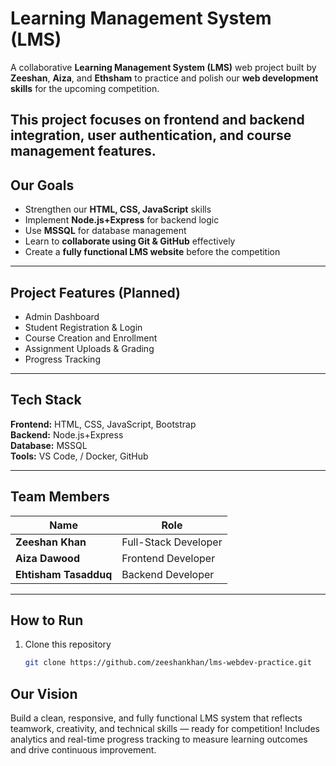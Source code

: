 # Learning Management System (LMS)
A collaborative **Learning Management System (LMS)** web project built by **Zeeshan**, **Aiza**, and **Ethsham** to practice and polish our **web development skills** for the upcoming competition.  

This project focuses on **frontend and backend integration**, **user authentication**, and **course management** features.
---
## Our Goals
- Strengthen our **HTML, CSS, JavaScript** skills  
- Implement **Node.js+Express** for backend logic  
- Use **MSSQL** for database management  
- Learn to **collaborate using Git & GitHub** effectively  
- Create a **fully functional LMS website** before the competition  

---
##  Project Features (Planned)
-  Admin Dashboard  
-  Student Registration & Login  
-  Course Creation and Enrollment  
-  Assignment Uploads & Grading  
-  Progress Tracking  

---

## Tech Stack
**Frontend:** HTML, CSS, JavaScript, Bootstrap  
**Backend:** Node.js+Express  
**Database:** MSSQL  
**Tools:** VS Code, / Docker, GitHub  

---

## Team Members
| Name | Role |
|------|------|
| **Zeeshan Khan** | Full-Stack Developer |
| **Aiza Dawood** | Frontend Developer |
| **Ehtisham Tasadduq** | Backend Developer |

---

## How to Run
1. Clone this repository  
   ```bash
   git clone https://github.com/zeeshankhan/lms-webdev-practice.git
   
## Our Vision
Build a clean, responsive, and fully functional LMS system that reflects teamwork, creativity, and technical skills — ready for competition!
Includes analytics and real-time progress tracking to measure learning outcomes and drive continuous improvement.
